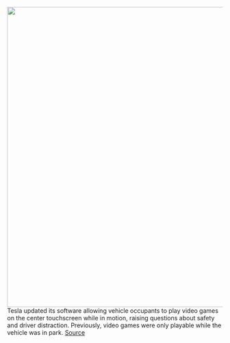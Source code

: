 <img src='https://cdn.vox-cdn.com/thumbor/UU7hpIsZM5kQCK-4Z53Zz2FqBcw=/0x0:3341x2506/1200x800/filters:focal(1404x986:1938x1520)/cdn.vox-cdn.com/uploads/chorus_image/image/70244440/IMG_0832.0.jpeg' width='700px' /><br/>
Tesla updated its software allowing vehicle occupants to play video games on the center touchscreen while in motion, raising questions about safety and driver distraction. Previously, video games were only playable while the vehicle was in park.
<a href='https://www.theverge.com/2021/12/8/22823127/tesla-car-arcade-games-safety-nhtsa'> Source <a/>